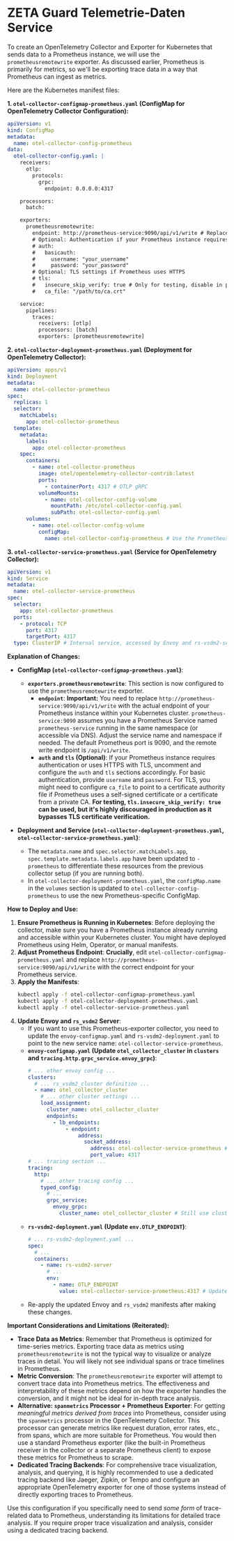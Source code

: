 # ZETA Guard Telemetrie-Daten Service

To create an OpenTelemetry Collector and Exporter for Kubernetes that sends data to a Prometheus instance, we will use the `prometheusremotewrite` exporter.  As discussed earlier, Prometheus is primarily for metrics, so we'll be exporting trace data in a way that Prometheus can ingest as metrics.

Here are the Kubernetes manifest files:

**1. `otel-collector-configmap-prometheus.yaml` (ConfigMap for OpenTelemetry Collector Configuration):**

```yaml
apiVersion: v1
kind: ConfigMap
metadata:
  name: otel-collector-config-prometheus
data:
  otel-collector-config.yaml: |
    receivers:
      otlp:
        protocols:
          grpc:
            endpoint: 0.0.0.0:4317

    processors:
      batch:

    exporters:
      prometheusremotewrite:
        endpoint: http://prometheus-service:9090/api/v1/write # Replace with your Prometheus service endpoint
        # Optional: Authentication if your Prometheus instance requires it
        # auth:
        #   basicauth:
        #     username: "your_username"
        #     password: "your_password"
        # Optional: TLS settings if Prometheus uses HTTPS
        # tls:
        #   insecure_skip_verify: true # Only for testing, disable in production
        #   ca_file: "/path/to/ca.crt"

    service:
      pipelines:
        traces:
          receivers: [otlp]
          processors: [batch]
          exporters: [prometheusremotewrite]
```

**2. `otel-collector-deployment-prometheus.yaml` (Deployment for OpenTelemetry Collector):**

```yaml
apiVersion: apps/v1
kind: Deployment
metadata:
  name: otel-collector-prometheus
spec:
  replicas: 1
  selector:
    matchLabels:
      app: otel-collector-prometheus
  template:
    metadata:
      labels:
        app: otel-collector-prometheus
    spec:
      containers:
        - name: otel-collector-prometheus
          image: otel/opentelemetry-collector-contrib:latest
          ports:
            - containerPort: 4317 # OTLP gRPC
          volumeMounts:
            - name: otel-collector-config-volume
              mountPath: /etc/otel-collector-config.yaml
              subPath: otel-collector-config.yaml
      volumes:
        - name: otel-collector-config-volume
          configMap:
            name: otel-collector-config-prometheus # Use the Prometheus ConfigMap
```

**3. `otel-collector-service-prometheus.yaml` (Service for OpenTelemetry Collector):**

```yaml
apiVersion: v1
kind: Service
metadata:
  name: otel-collector-service-prometheus
spec:
  selector:
    app: otel-collector-prometheus
  ports:
    - protocol: TCP
      port: 4317
      targetPort: 4317
  type: ClusterIP # Internal service, accessed by Envoy and rs-vsdm2-server
```

**Explanation of Changes:**

*   **ConfigMap (`otel-collector-configmap-prometheus.yaml`)**:
    *   **`exporters.prometheusremotewrite`**:  This section is now configured to use the `prometheusremotewrite` exporter.
        *   **`endpoint`**:  **Important:** You need to replace `http://prometheus-service:9090/api/v1/write` with the actual endpoint of your Prometheus instance within your Kubernetes cluster.  `prometheus-service:9090` assumes you have a Prometheus Service named `prometheus-service` running in the same namespace (or accessible via DNS).  Adjust the service name and namespace if needed. The default Prometheus port is 9090, and the remote write endpoint is `/api/v1/write`.
        *   **`auth` and `tls` (Optional)**:  If your Prometheus instance requires authentication or uses HTTPS with TLS, uncomment and configure the `auth` and `tls` sections accordingly.  For basic authentication, provide `username` and `password`. For TLS, you might need to configure `ca_file` to point to a certificate authority file if Prometheus uses a self-signed certificate or a certificate from a private CA. **For testing, `tls.insecure_skip_verify: true` can be used, but it's highly discouraged in production as it bypasses TLS certificate verification.**

*   **Deployment and Service (`otel-collector-deployment-prometheus.yaml`, `otel-collector-service-prometheus.yaml`)**:
    *   The `metadata.name` and `spec.selector.matchLabels.app`, `spec.template.metadata.labels.app` have been updated to `-prometheus` to differentiate these resources from the previous collector setup (if you are running both).
    *   In `otel-collector-deployment-prometheus.yaml`, the `configMap.name` in the `volumes` section is updated to `otel-collector-config-prometheus` to use the new Prometheus-specific ConfigMap.

**How to Deploy and Use:**

1.  **Ensure Prometheus is Running in Kubernetes**:  Before deploying the collector, make sure you have a Prometheus instance already running and accessible within your Kubernetes cluster.  You might have deployed Prometheus using Helm, Operator, or manual manifests.
2.  **Adjust Prometheus Endpoint**:  **Crucially**, edit `otel-collector-configmap-prometheus.yaml` and replace `http://prometheus-service:9090/api/v1/write` with the correct endpoint for your Prometheus service.
3.  **Apply the Manifests**:
    ```bash
    kubectl apply -f otel-collector-configmap-prometheus.yaml
    kubectl apply -f otel-collector-deployment-prometheus.yaml
    kubectl apply -f otel-collector-service-prometheus.yaml
    ```
4.  **Update Envoy and `rs_vsdm2` Server**:
    *   If you want to use this Prometheus-exporter collector, you need to update the `envoy-configmap.yaml` and `rs-vsdm2-deployment.yaml` to point to the new service name: `otel-collector-service-prometheus`.
    *   **`envoy-configmap.yaml` (Update `otel_collector_cluster` in `clusters` and `tracing.http.grpc_service.envoy_grpc`)**:
        ```yaml
        # ... other envoy config ...
        clusters:
          # ... rs_vsdm2_cluster definition ...
          - name: otel_collector_cluster
            # ... other cluster settings ...
            load_assignment:
              cluster_name: otel_collector_cluster
              endpoints:
                - lb_endpoints:
                    - endpoint:
                        address:
                          socket_address:
                            address: otel-collector-service-prometheus # Updated service name
                            port_value: 4317
        # ... tracing section ...
        tracing:
          http:
            # ... other tracing config ...
            typed_config:
              # ...
              grpc_service:
                envoy_grpc:
                  cluster_name: otel_collector_cluster # Still use cluster name, but cluster points to new service
        ```
    *   **`rs-vsdm2-deployment.yaml` (Update `env.OTLP_ENDPOINT`)**:
        ```yaml
        # ... rs-vsdm2-deployment.yaml ...
        spec:
          # ...
          containers:
            - name: rs-vsdm2-server
              # ...
              env:
                - name: OTLP_ENDPOINT
                  value: otel-collector-service-prometheus:4317 # Updated service name
        ```
    *   Re-apply the updated Envoy and `rs_vsdm2` manifests after making these changes.

**Important Considerations and Limitations (Reiterated):**

*   **Trace Data as Metrics**:  Remember that Prometheus is optimized for time-series metrics. Exporting trace data as metrics using `prometheusremotewrite` is not the typical way to visualize or analyze traces in detail. You will likely not see individual spans or trace timelines in Prometheus.
*   **Metric Conversion**: The `prometheusremotewrite` exporter will attempt to convert trace data into Prometheus metrics. The effectiveness and interpretability of these metrics depend on how the exporter handles the conversion, and it might not be ideal for in-depth trace analysis.
*   **Alternative: `spanmetrics` Processor + Prometheus Exporter**: For getting *meaningful metrics derived from traces* into Prometheus, consider using the `spanmetrics` processor in the OpenTelemetry Collector. This processor can generate metrics like request duration, error rates, etc., from spans, which are more suitable for Prometheus. You would then use a standard Prometheus exporter (like the built-in Prometheus receiver in the collector or a separate Prometheus client) to expose these metrics for Prometheus to scrape.
*   **Dedicated Tracing Backends**: For comprehensive trace visualization, analysis, and querying, it is highly recommended to use a dedicated tracing backend like Jaeger, Zipkin, or Tempo and configure an appropriate OpenTelemetry exporter for one of those systems instead of directly exporting traces to Prometheus.

Use this configuration if you specifically need to send *some form* of trace-related data to Prometheus, understanding its limitations for detailed trace analysis. If you require proper trace visualization and analysis, consider using a dedicated tracing backend.